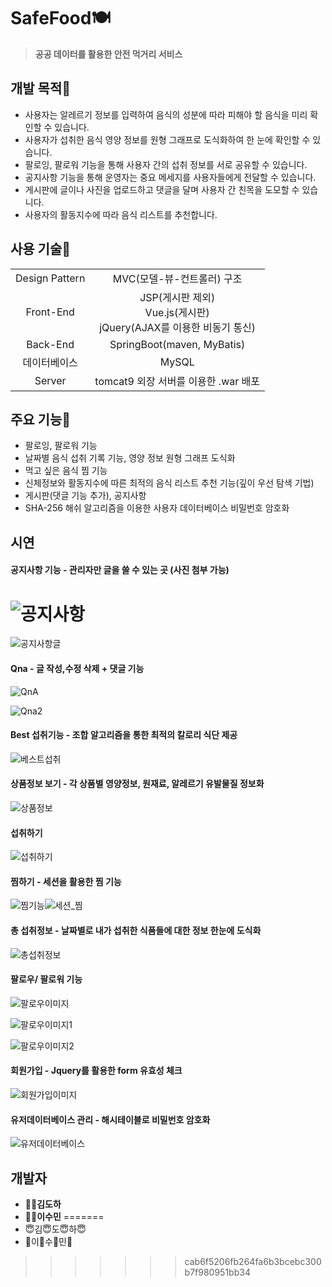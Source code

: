 # SafeFood🍽

> **공공 데이터를 활용한 안전 먹거리 서비스**



## 개발 목적🥄

- 사용자는 알레르기 정보를 입력하여 음식의 성분에 따라 피해야 할 음식을 미리 확인할 수 있습니다.
- 사용자가 섭취한 음식 영양 정보를 원형 그래프로 도식화하여 한 눈에 확인할 수 있습니다.
- 팔로잉, 팔로워 기능을 통해 사용자 간의 섭취 정보를 서로 공유할 수 있습니다.
- 공지사항 기능을 통해 운영자는 중요 메세지를 사용자들에게 전달할 수 있습니다.
- 게시판에 글이나 사진을 업로드하고 댓글을 달며 사용자 간 친목을 도모할 수 있습니다.
- 사용자의 활동지수에 따라 음식 리스트를 추천합니다.



## 사용 기술🍴

|                |                                                              |
| :------------: | :----------------------------------------------------------: |
| Design Pattern |                  MVC(모델-뷰-컨트롤러) 구조                  |
|   Front-End    | JSP(게시판 제외)</br>Vue.js(게시판)</br>jQuery(AJAX를 이용한 비동기 통신) |
|    Back-End    |                  SpringBoot(maven, MyBatis)                  |
|  데이터베이스  |                            MySQL                             |
|     Server     |             tomcat9 외장 서버를 이용한 .war 배포             |



## 주요 기능🍚

- 팔로잉, 팔로워 기능
- 날짜별 음식 섭취 기록 기능, 영양 정보 원형 그래프 도식화
- 먹고 싶은 음식 찜 기능
- 신체정보와 활동지수에 따른 최적의 음식 리스트 추천 기능(깊이 우선 탐색 기법)
- 게시판(댓글 기능 추가), 공지사항
- SHA-256 해쉬 알고리즘을 이용한 사용자 데이터베이스 비밀번호 암호화



## 시연

#### 공지사항 기능 - 관리자만 글을 쓸 수 있는 곳 (사진 첨부 가능)



![공지사항](readme_picture\공지사항.JPG)
=======


![공지사항글](readme_picture\공지사항글.JPG)





#### Qna - 글 작성,수정 삭제 + 댓글 기능

![QnA](readme_picture\QnA.JPG)

![Qna2](readme_picture\Qna2.JPG)



#### Best 섭취기능 - 조합 알고리즘을 통한 최적의 칼로리 식단 제공

![베스트섭취](readme_picture\베스트섭취.JPG)



#### 상품정보 보기 - 각 상품별 영양정보, 원재료, 알레르기 유발물질 정보화

![상품정보](readme_picture\상품정보.JPG)



#### 섭취하기

![섭취하기](readme_picture\섭취하기.JPG)



#### 찜하기 - 세션을 활용한 찜 기능

![찜기능](readme_picture\찜기능.JPG)![세션_찜](readme_picture\세션_찜.JPG)

#### 총 섭취정보 - 날짜별로 내가 섭취한 식품들에 대한 정보 한눈에 도식화

![총섭취정보](readme_picture\총섭취정보.JPG)



#### 팔로우/ 팔로워 기능

![팔로우이미지](readme_picture\\팔로우이미지.JPG)

![팔로우이미지1](readme_picture\팔로우이미지1.JPG)

![팔로우이미지2](readme_picture\팔로우이미지2.JPG)



#### 회원가입 - Jquery를 활용한 form 유효성 체크

![회원가입이미지](readme_picture\회원가입이미지.JPG)

#### 유저데이터베이스 관리 - 해시테이블로 비밀번호 암호화

![유저데이터베이스](readme_picture\유저데이터베이스.JPG)





## 개발자

- 👨‍💻**김도하**
- 👩‍💻**이수민**
=======
- 😇김😇도😇하😇
- 🌷이🌺수🌸민🌼
>>>>>>> cab6f5206fb264fa6b3bcebc300b7f980951bb34
